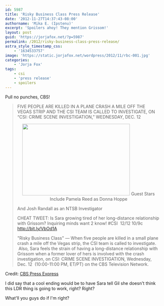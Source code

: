 ```yaml
---
id: 5987
title: 'Risky Business Class Press Release'
date: '2012-11-27T14:37:43-08:00'
authorname: 'Mika E. (Ipstenu)'
excerpt: 'Spoilers ahoy! They mention Grissom!'
layout: post
guid: 'https://jorjafox.net/?p=5987'
permalink: /2012/risky-business-class-press-release/
astra_style_timestamp_css:
    - '1634533757'
image: 'https://static.jorjafox.net/wordpress/2012/11/rbc-001.jpg'
categories:
    - 'Jorja Fox'
tags:
    - csi
    - 'press release'
    - spoilers
---
```


Pull no punches, CBS!
<blockquote>FIVE PEOPLE ARE KILLED IN A PLANE CRASH A MILE OFF THE VEGAS STRIP AND THE CSI TEAM IS CALLED TO INVESTIGATE, ON “CSI: CRIME SCENE INVESTIGATION,” WEDNESDAY, DEC. 12
<p style="text-align: center;"><a href="//static.jorjafox.net/wordpress/2012/11/rbc-small.png"><img class="size-full wp-image-5991 aligncenter" title="rbc-small" src="//static.jorjafox.net/wordpress/2012/11/rbc-small.png" alt="" width="350" height="233" /></a>
Guest Stars Include Pamela Reed as Donna Hoppe

And Josh Randall as an NTSB Investigator

CHEAT TWEET: Is Sara growing tired of her long-distance relationship with Grissom? Inquiring minds want 2 know! #CSI  12/12 10/9c http://bit.ly/VbOd1A

"Risky Business Class" — When five people are killed in a small plane crash a mile off the Vegas strip, the CSI team is called to investigate.  Also, Sara feels the strain of having a long-distance relationship with Grissom when a former lover of hers is involved with the crash investigation, on CSI: CRIME SCENE INVESTIGATION, Wednesday, Dec. 12  (10:00-11:00 PM, ET/PT) on the CBS Television Network.</blockquote>
Credit: <a href="http://www.cbspressexpress.com/cbs-entertainment/shows/csi-crime-scene-investigation/releases/view?id=33748">CBS Press Express</a>

I did say that a cool ending would be to have Sara tell Gil she doesn't think this LDR thing is going to work, right? Right?

What'll you guys do if I'm right?
